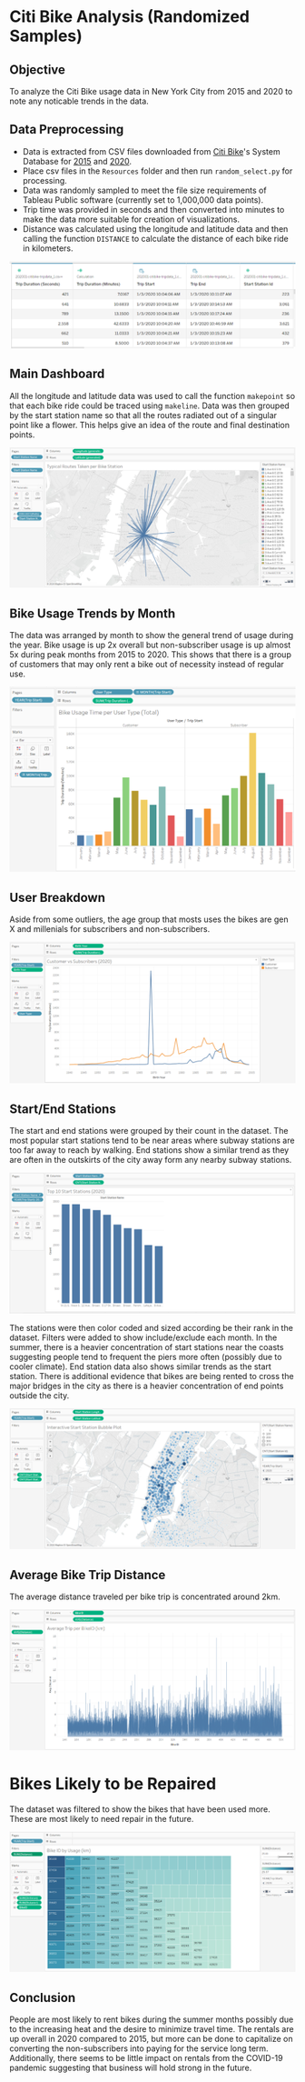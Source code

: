 # Citi Bike Analysis (Randomized Samples)

## Objective ##
To analyze the Citi Bike usage data in New York City from 2015 and 2020 to note any noticable trends in the data.

## Data Preprocessing ##
* Data is extracted from CSV files downloaded from [Citi Bike](https://citibikenyc.com/system-data)'s System Database for [2015](https://s3.amazonaws.com/tripdata/2015-citibike-tripdata.zip) and [2020](https://s3.amazonaws.com/tripdata/2020-citibike-tripdata.zip).
* Place csv files in the `Resources` folder and then run `random_select.py` for processing.
* Data was randomly sampled to meet the file size requirements of Tableau Public software (currently set to 1,000,000 data points).
* Trip time was provided in seconds and then converted into minutes to make the data more suitable for creation of visualizations.
* Distance was calculated using the longitude and latitude data and then calling the function `DISTANCE` to calculate the distance of each bike ride in kilometers.

![CSV Data](Resources/csvdata.PNG)

## Main Dashboard ##
All the longitude and latitude data was used to call the function `makepoint` so that each bike ride could be traced using `makeline`. Data was then grouped by the start station name so that all the routes radiated out of a singular point like a flower. This helps give an idea of the route and final destination points.

![Main Dashboard](Resources/routestaken.PNG)

## Bike Usage Trends by Month ##
The data was arranged by month to show the general trend of usage during the year. Bike usage is up 2x overall but non-subscriber usage is up almost 5x during peak months from 2015 to 2020. This shows that there is a group of customers that may only rent a bike out of necessity instead of regular use.

![Bike Usage](Resources/bikeusage.PNG)

## User Breakdown ##
Aside from some outliers, the age group that mosts uses the bikes are gen X and millenials for subscribers and non-subscribers.

![User Breakdown](Resources/usertype.PNG)

## Start/End Stations ##
The start and end stations were grouped by their count in the dataset. The most popular start stations tend to be near areas where subway stations are too far away to reach by walking. End stations show a similar trend as they are often in the outskirts of the city away form any nearby subway stations. 

![Start Stations](Resources/startstations.PNG)

The stations were then color coded and sized according be their rank in the dataset. Filters were added to show include/exclude each month. In the summer, there is a heavier concentration of start stations near the coasts suggesting people tend to frequent the piers more often (possibly due to cooler climate). End station data also shows similar trends as the start station. There is additional evidence that bikes are being rented to cross the major bridges in the city as there is a heavier concentration of end points outside the city.

![Bubble Plot](Resources/bubbleplot.PNG)

## Average Bike Trip Distance ##
The average distance traveled per bike trip is concentrated around 2km.

![Line Graph](Resources/linegraph.PNG)

# Bikes Likely to be Repaired ##
The dataset was filtered to show the bikes that have been used more. These are most likely to need repair in the future. 

![Bike Repair](Resources/bikerepair.PNG)

## Conclusion ##
People are most likely to rent bikes during the summer months possibly due to the increasing heat and the desire to minimize travel time. The rentals are up overall in 2020 compared to 2015, but more can be done to capitalize on converting the non-subscribers into paying for the service long term. Additionally, there seems to be little impact on rentals from the COVID-19 pandemic suggesting that business will hold strong in the future.
